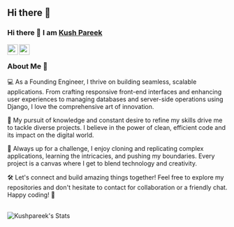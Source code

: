 ## Hi there 👋

<!--
**kushpareek/kushpareek** is a ✨ _special_ ✨ repository because its `README.md` (this file) appears on your GitHub profile.

Here are some ideas to get you started:

- 🔭 I’m currently working on ...
- 🌱 I’m currently learning ...
- 👯 I’m looking to collaborate on ...
- 🤔 I’m looking for help with ...
- 💬 Ask me about ...
- 📫 How to reach me: ...
- 😄 Pronouns: ...
- ⚡ Fun fact: ...
-->
### Hi there 👋 I am [Kush Pareek](https://www.linkedin.com/in/kush-pareek-a34a991b4/)


<a href="https://www.linkedin.com/in/kush-pareek-a34a991b4/">
  <img align="left" width="24px" src="https://upload.wikimedia.org/wikipedia/commons/8/81/LinkedIn_icon.svg"  />
</a>
<a href="mailto:kpkbon@gmail.com">
    <img align="left" width="24px" src="https://upload.wikimedia.org/wikipedia/commons/7/7e/Gmail_icon_%282020%29.svg"  />
</a>

<br />

### About Me 🚀
💻 As a Founding Engineer, I thrive on building seamless, scalable applications. From crafting responsive front-end interfaces and enhancing user experiences to managing databases and server-side operations using Django, I love the comprehensive art of innovation.<br>

🚀 My pursuit of knowledge and constant desire to refine my skills drive me to tackle diverse projects. I believe in the power of clean, efficient code and its impact on the digital world. <br>

🌱 Always up for a challenge, I enjoy cloning and replicating complex applications, learning the intricacies, and pushing my boundaries. Every project is a canvas where I get to blend technology and creativity.<br>

🛠️ Let's connect and build amazing things together! Feel free to explore my repositories and don't hesitate to contact for collaboration or a friendly chat. Happy coding! 🚀 <br>
<br />

![Kushpareek's Stats](https://github-readme-stats.vercel.app/api?username=Kushpareek&theme=tokyonight&show_icons=true&hide_border=false&count_private=true)
<br />


